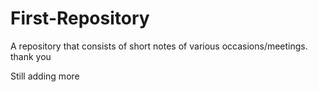# First-Repository
A repository that consists of short notes of various occasions/meetings.
thank you 

Still adding more
